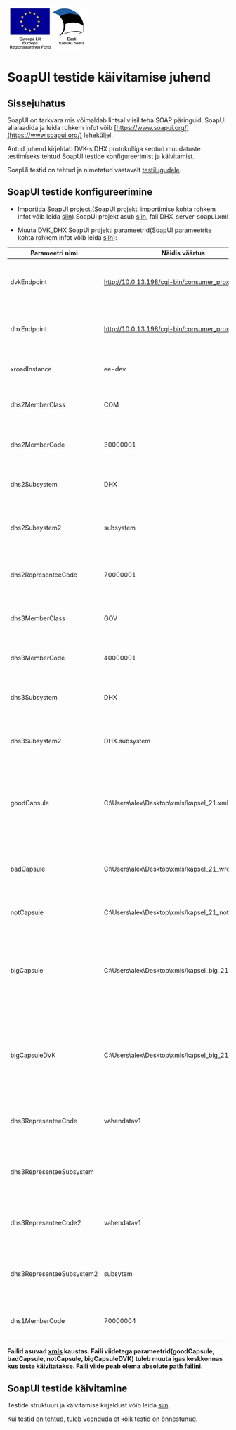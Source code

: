 ![](EL_Regionaalarengu_Fond_horisontaalne.jpg)

# SoapUI testide käivitamise juhend

## Sissejuhatus

SoapUI on tarkvara mis võimaldab lihtsal viisil teha SOAP päringuid. SoapUI allalaadida ja leida rohkem infot võib [https://www.soapui.org/](https://www.soapui.org/) leheküljel.

Antud juhend kirjeldab DVK-s DHX protokolliga seotud muudatuste testimiseks tehtud SoapUI testide konfigureerimist ja käivitamist. 

SoapUi testid on tehtud ja nimetatud vastavalt [testilugudele](adapter-server-testilood.md).

## SoapUI testide konfigureerimine

* Importida SoapUI project.(SoapUI projekti importimise kohta rohkem infot võib leida [siin](https://www.soapui.org/articles/import-project.html))
SoapUi projekt asub [siin](../dhx-adapter-server-tests), fail DHX_server-soapui.xml

* Muuta DVK_DHX SoapUi projekti parameetrid(SoapUI parameetrite kohta rohkem infot võib leida [siin](https://www.soapui.org/functional-testing/properties/working-with-properties.html)):


| Parameetri nimi | Näidis väärtus | Kommentaar |
|-------|----------|----------------|
| dvkEndpoint | http://10.0.13.198/cgi-bin/consumer_proxy  | endpoint kuhu tuleb saata DVK päringud. Tavaliselt turvaserveri aadress. |
| dhxEndpoint | http://10.0.13.198/cgi-bin/consumer_proxy  | endpoint kuhu tuleb saata DHX päringud. Tavaliselt turvaserveri aadress. |
| xroadInstance | ee-dev | SOAP headeri Xtee parameetri xroadInstance väärtus |
| dhs2MemberClass | COM | testilugudes kirjeldatud DHS2 Xtee liikme memberClass |
| dhs2MemberCode | 30000001 | testilugudes kirjeldatud DHS2 Xtee liikme memberCode |
| dhs2Subsystem | DHX | testilugudes kirjeldatud DHS2 Xtee liikme subsystemCode |
| dhs2Subsystem2 | subsystem |  testilugudes kirjeldatud DHS2 Xtee liikme alamsüsteemi nimi |
| dhs2RepresenteeCode | 70000001 | testilugudes kirjeldatud DHS2 Xtee liikme vahendatava registrikood |
| dhs3MemberClass | GOV | testilugudes kirjeldatud DHS3 Xtee liikme memberClass |
| dhs3MemberCode | 40000001 | testilugudes kirjeldatud DHS3 Xtee liikme memberCode |
| dhs3Subsystem | DHX | testilugudes kirjeldatud DHS3 Xtee liikme subsystemCode |
| dhs3Subsystem2 | DHX.subsystem | testilugudes kirjeldatud DHS3 Xtee liikme alamsüsteemi nimi |
| goodCapsule | C:\Users\alex\Desktop\xmls/kapsel_21.xml | viide failile mis sisaldab Elektroonilise andmevahetuse metaandmete loendile 2.1 vastavalt korrektselt kapseldatud fail.|
| badCapsule | C:\Users\alex\Desktop\xmls/kapsel_21_wrong.xml | viide failile mis sisaldab XML-i mis ei vasta Elektroonilise andmevahetuse metaandmete loendile 2.1 |
| notCapsule | C:\Users\alex\Desktop\xmls/kapsel_21_not_kapsel.xml | viide failile mis ei ole XML või XML vale vorminguga.  |
| bigCapsule | C:\Users\alex\Desktop\xmls/kapsel_big_21.xml | viide failile (suur fail) mis sisaldab Elektroonilise andmevahetuse metaandmete loendile 2.1 vastavalt korrektselt kapseldatud fail.|
| bigCapsuleDVK | C:\Users\alex\Desktop\xmls/kapsel_big_21_5 dvk.xml | viide failile (suur fail) mis sisaldab Elektroonilise andmevahetuse metaandmete loendile 2.1 vastavalt korrektselt kapseldatud fail. |
| dhs3RepresenteeCode | vahendatav1 | testilugudes kirjeldatud DHS3 Xtee liikme vahendatava registrikood |
| dhs3RepresenteeSubsystem |  | testilugudes kirjeldatud DHS3 Xtee liikme vahendatava alamsüsteemi nimi |
| dhs3RepresenteeCode2 | vahendatav1 | testilugudes kirjeldatud DHS3 Xtee liikme vahendatava registrikood |
| dhs3RepresenteeSubsystem2 | subsytem | testilugudes kirjeldatud DHS3 Xtee liikme vahendatava alamsüsteemi nimi |
| dhs1MemberCode | 70000004 | testilugudes kirjeldatud DHS1 Xtee liikme memberCode |

**Failid asuvad [xmls](xmls) kaustas. Faili viidetega parameetrid(goodCapsule, badCapsule, notCapsule, bigCapsuleDVK) tuleb muuta igas keskkonnas kus teste käivitatakse. Faili viide peab olema absolute path failini.**  

## SoapUI testide käivitamine
Testide struktuuri ja käivitamise kirjeldust võib leida [siin](https://www.soapui.org/functional-testing/structuring-and-running-tests.html). 

Kui testid on tehtud, tuleb veenduda et kõik testid on õnnestunud.

